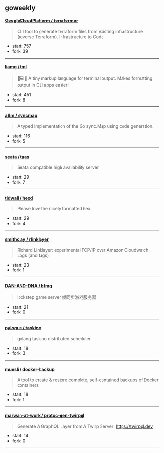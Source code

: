## goweekly

#### [GoogleCloudPlatform / terraformer](https://github.com/GoogleCloudPlatform/terraformer)

> CLI tool to generate terraform files from existing infrastructure (reverse Terraform). Infrastructure to Code

+ start: 757
+ fork: 39

----


#### [liamg / tml](https://github.com/liamg/tml)

> :rainbow::computer::art: A tiny markup language for terminal output. Makes formatting output in CLI apps easier!

+ start: 451
+ fork: 8

----


#### [a8m / syncmap](https://github.com/a8m/syncmap)

> A typed implementation of the Go sync.Map using code generation.

+ start: 116
+ fork: 5

----


#### [seata / taas](https://github.com/seata/taas)

> Seata compatible high availability server

+ start: 29
+ fork: 7

----


#### [tidwall / hexd](https://github.com/tidwall/hexd)

> Please love the nicely formatted hex.

+ start: 29
+ fork: 4

----


#### [smithclay / rlinklayer](https://github.com/smithclay/rlinklayer)

> Richard Linklayer: experimental TCP/IP over Amazon Cloudwatch Logs (and tags)

+ start: 23
+ fork: 1

----


#### [DAN-AND-DNA / bfmq](https://github.com/DAN-AND-DNA/bfmq)

> lockstep game  server  帧同步游戏服务器

+ start: 21
+ fork: 0

----


#### [pyloque / taskino](https://github.com/pyloque/taskino)

> golang taskino distributed scheduler 

+ start: 18
+ fork: 3

----


#### [muesli / docker-backup](https://github.com/muesli/docker-backup)

> A tool to create & restore complete, self-contained backups of Docker containers

+ start: 18
+ fork: 1

----


#### [marwan-at-work / protoc-gen-twirpql](https://github.com/marwan-at-work/protoc-gen-twirpql)

> Generate A GraphQL Layer from A Twirp Server: https://twirpql.dev

+ start: 14
+ fork: 0

----

